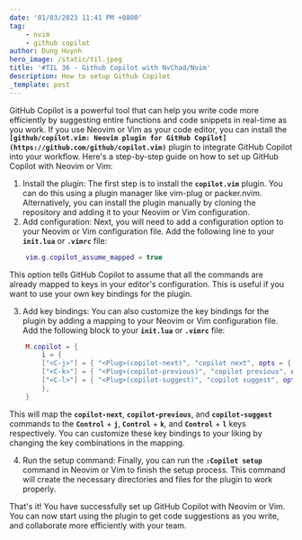 ```yaml
---
date: '01/03/2023 11:41 PM +0800'
tag:
    - nvim
    - github copilot
author: Dung Huynh
hero_image: /static/til.jpeg
title: '#TIL 36 - Github Copilot with NvChad/Nvim'
description: How to setup Github Copilot
_template: post
---
```


GitHub Copilot is a powerful tool that can help you write code more efficiently by suggesting entire functions and code snippets in real-time as you work. If you use Neovim or Vim as your code editor, you can install the **`[github/copilot.vim: Neovim plugin for GitHub Copilot](https://github.com/github/copilot.vim)`** plugin to integrate GitHub Copilot into your workflow. Here's a step-by-step guide on how to set up GitHub Copilot with Neovim or Vim:

1. Install the plugin: The first step is to install the **`copilot.vim`** plugin. You can do this using a plugin manager like vim-plug or packer.nvim. Alternatively, you can install the plugin manually by cloning the repository and adding it to your Neovim or Vim configuration.
2. Add configuration: Next, you will need to add a configuration option to your Neovim or Vim configuration file. Add the following line to your **`init.lua`** or **`.vimrc`** file:

```lua
    vim.g.copilot_assume_mapped = true
```

This option tells GitHub Copilot to assume that all the commands are already mapped to keys in your editor's configuration. This is useful if you want to use your own key bindings for the plugin.

3. Add key bindings: You can also customize the key bindings for the plugin by adding a mapping to your Neovim or Vim configuration file. Add the following block to your **`init.lua`** or **`.vimrc`** file:

```lua
    M.copilot = {
        i = {
        ["<C-j>"] = { "<Plug>(copilot-next)", "copilot next", opts = { nowait = true } },
        ["<C-k>"] = { "<Plug>(copilot-previous)", "copilot previous", opts = { nowait = true } },
        ["<C-l>"] = { "<Plug>(copilot-suggest)", "copilot suggest", opts = { nowait = true } },
        },
    }
```

This will map the **`copilot-next`**, **`copilot-previous`**, and **`copilot-suggest`** commands to the **`Control`** + **`j`**, **`Control`** + **`k`**, and **`Control`** + **`l`** keys respectively. You can customize these key bindings to your liking by changing the key combinations in the mapping.

4. Run the setup command: Finally, you can run the **`:Copilot setup`** command in Neovim or Vim to finish the setup process. This command will create the necessary directories and files for the plugin to work properly.

That's it! You have successfully set up GitHub Copilot with Neovim or Vim. You can now start using the plugin to get code suggestions as you write, and collaborate more efficiently with your team.
